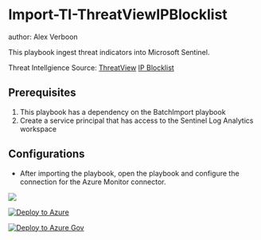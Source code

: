 # Import-TI-ThreatViewIPBlocklist

author: Alex Verboon

This playbook ingest threat indicators into Microsoft Sentinel.

Threat Intellgience Source: [ThreatView](https://threatview.io/) [IP Blocklist](https://threatview.io/Downloads/IP-High-Confidence-Feed.txt)

## Prerequisites

1. This playbook has a dependency on the BatchImport playbook
2. Create a service principal that has access to the Sentinel Log Analytics workspace

## Configurations

* After importing the playbook, open the playbook and configure the connection for the Azure Monitor connector.

![](https://github.com/alexverboon/Sentinel-Content-Dev/blob/59c92c63e8b4e3dc7bbfeda66b634aee40211cf7/Playbooks/ThreatView_IPBlockList/images/azuremonitor-connection.png)

[![Deploy to Azure](https://aka.ms/deploytoazurebutton)](https://portal.azure.com/#create/Microsoft.Template/uri/https%3A%2F%2Fraw.githubusercontent.com%2Falexverboon%2FSentinel-Content-Dev%2Fmain%2FPlaybooks%2FThreatView_IPBlockList%2Fazuredeploy.json)

[![Deploy to Azure Gov](https://aka.ms/deploytoazuregovbutton)](https://portal.azure.us/#create/Microsoft.Template/uri/https%3A%2F%2Fraw.githubusercontent.com%2Falexverboon%2FSentinel-Content-Dev%2Fmain%2FPlaybooks%2FThreatView_IPBlockList%2Fazuredeploy.json)

